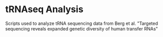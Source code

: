 # tRNAseq Analysis

Scripts used to analyze tRNA sequencing data from Berg et al. "Targeted sequencing reveals expanded genetic diversity of human transfer RNAs" 

